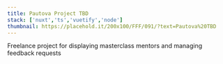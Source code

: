 ```yaml
---
title: Pautova Project TBD
stack: ['nuxt','ts','vuetify','node']
thumbnail: https://placehold.it/200x100/FFF/091/?text=Pautova%20TBD
---
```


Freelance project for displaying masterclass mentors and managing feedback requests
<!--more-->

